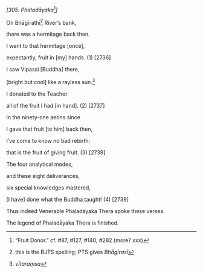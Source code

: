 *\[305. Phaladāyaka*[^1]*\]*

On Bhāgīrathī[^2] River’s bank,

there was a hermitage back then.

I went to that hermitage \[once\],

expectantly, fruit in \[my\] hands. (1) \[2736\]

I saw Vipassi \[Buddha\] there,

\[bright but cool\] like a rayless sun.[^3]

I donated to the Teacher

all of the fruit I had \[in hand\]. (2) \[2737\]

In the ninety-one aeons since

I gave that fruit \[to him\] back then,

I’ve come to know no bad rebirth:

that is the fruit of giving fruit. (3) \[2738\]

The four analytical modes,

and these eight deliverances,

six special knowledges mastered,

\[I have\] done what the Buddha taught! (4) \[2739\]

Thus indeed Venerable Phaladāyaka Thera spoke these verses.

The legend of Phaladāyaka Thera is finished.

[^1]: “Fruit Donor.” cf. \#87, \#127, \#140, \#282 (more? xxx)

[^2]: this is the BJTS spelling; PTS gives *Bhāgīrasī*

[^3]: *vītaraṃsa*
